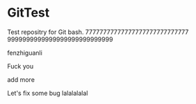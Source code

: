# GitTest
Test repositry for Git bash.
77777777777777777777777777777
9999999999999999999999999999

fenzhiguanli

Fuck you

add more

Let's fix some bug lalalalalal